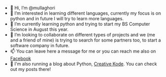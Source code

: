 - 👋 Hi, I’m @mullaghori
- 👀 I’m interested in learning different languages, currently my focus is on python and in future I will try to learn more languages. 
- 🌱 I’m currently learning python and trying to start my BS Computer Science in August this year.
- 💞️ I’m looking to collaborate on different types of projects and we (me and a friend of mine) is trying to search for some partners too, to start a software company in future. 
- 📫 You can leave here a message for me or you can reach me also on [Facebook](https://www.facebook.com/javed.MGI)
- 🐍 I'm also running a blog about Python, [Creative Kode](https://www.blogger.com/blog/posts/7027373473707040583?hl=en). You can check out my posts there!


<!---
mullaghori/mullaghori is a ✨ special ✨ repository because its `README.md` (this file) appears on your GitHub profile.
You can click the Preview link to take a look at your changes.
--->
